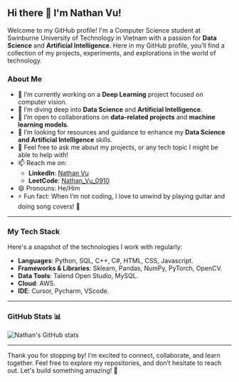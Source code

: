 ## Hi there 👋 I'm Nathan Vu!

Welcome to my GitHub profile! I'm a Computer Science student at Swinburne University of Technology in Vietnam with a passion for **Data Science** and **Artificial Intelligence**. Here in my GitHub profile, you’ll find a collection of my projects, experiments, and explorations in the world of technology.

### About Me
- 🔭 I’m currently working on a **Deep Learning** project focused on computer vision.
- 🌱 I’m diving deep into **Data Science** and **Artificial Intelligence**.
- 👯 I’m open to collaborations on **data-related projects** and **machine learning models**.
- 🤔 I’m looking for resources and guidance to enhance my **Data Science and Artificial Intelligence** skills.
- 💬 Feel free to ask me about my projects, or any tech topic I might be able to help with!
- 📫 Reach me on:
  - **LinkedIn**: [Nathan Vu](https://www.linkedin.com/in/nathanvu091005/)
  - **LeetCode**: [Nathan_Vu_0910](https://leetcode.com/u/Nathan_Vu_0910/)
- 😄 Pronouns: He/Him
- ⚡ Fun fact: When I’m not coding, I love to unwind by playing guitar and doing song covers! 🎸

---

### My Tech Stack
Here's a snapshot of the technologies I work with regularly:

- **Languages**: Python, SQL, C++, C#, HTML, CSS, Javascript.
- **Frameworks & Libraries**: Sklearn, Pandas, NumPy, PyTorch, OpenCV.
- **Data Tools**: Talend Open Studio, MySQL.
- **Cloud**: AWS.
- **IDE**: Cursor, Pycharm, VScode.

---

### GitHub Stats 📊
![Nathan's GitHub stats](https://github-readme-stats.vercel.app/api?username=NathanVuSwinburne&show_icons=true&theme=radical)

---

Thank you for stopping by! I’m excited to connect, collaborate, and learn together. Feel free to explore my repositories, and don’t hesitate to reach out. Let's build something amazing! 🚀
